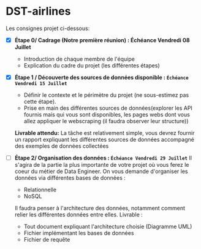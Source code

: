 # DST-airlines

Les consignes projet ci-dessous:

* [X] **Étape 0/ Cadrage (Notre première réunion) : Échéance Vendredi 08 Juillet**

  * Introduction de chaque membre de l'équipe
  * Explication du cadre du projet (les différentes étapes)

* [X] **Étape 1 / Découverte des sources de données disponible : `Échéance Vendredi 15 Juillet`**

  * Définir le contexte et le périmètre du projet (ne sous-estimez pas cette étape).
  * Prise en main des différentes sources de données(explorer les API fournis mais qui vous sont disponibles, les pages webs dont vous allez appliquer le webscraping (il faudra observer leur structure))

  **Livrable attendu:** La tâche est relativement simple, vous devrez fournir un rapport expliquant les différentes sources de données accompagné des exemples de données collectées



* [ ] **Étape 2/ Organisation des données : `Échéance Vendredi 29 Juillet`**
    Il s'agira de la partie la plus importante de votre projet où vous ferez le coeur du métier de Data Engineer.
    On vous demande d'organiser les données via différentes bases de données :

  * Relationnelle
  * NoSQL

  Il faudra penser à l'architecture des données, notamment comment relier les différentes données entre elles.
  Livrable :

  * Tout document expliquant l'architecture choisie (Diagramme UML)
  * Fichier implémentant les bases de données
  * Fichier de requête
